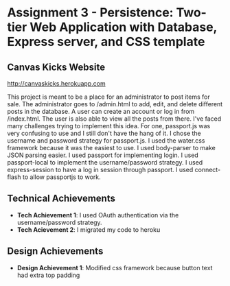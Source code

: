 Assignment 3 - Persistence: Two-tier Web Application with Database, Express server, and CSS template
===

## Canvas Kicks Website

http://canvaskicks.herokuapp.com

This project is meant to be a place for an administrator to post items for sale. The administrator goes to /admin.html
to add, edit, and delete different posts in the database. A user can create an account or log in from /index.html.
The user is also able to view all the posts from there. I've faced many challenges trying to implement this idea. For one,
passport.js was very confusing to use and I still don't have the hang of it. I chose the username and password strategy
for passport.js. I used the water.css framework because it was the easiest to use. I used body-parser to make JSON parsing
easier. I used passport for implementing login. I used passport-local to implement the username/password strategy. I used 
express-session to have a log in session through passport. I used connect-flash to allow passportjs to work.


## Technical Achievements
- **Tech Achievement 1**: I used OAuth authentication via the username/password strategy.
- **Tech Acievement 2**: I migrated my code to heroku

## Design Achievements
- **Design Achievement 1**: Modified css framework because button text had extra top padding


